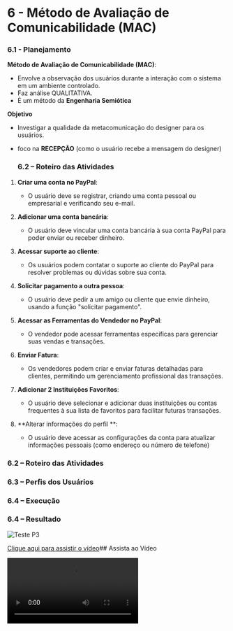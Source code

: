 # 6 - Método de Avaliação de Comunicabilidade (MAC)

### 6.1 -  Planejamento

**Método de Avaliação de Comunicabilidade (MAC)**:
- Envolve a observação dos usuários durante a interação com o sistema em um ambiente controlado.
- Faz análise QUALITATIVA.
- È um método da **Engenharia Semiótica**

**Objetivo**
- Investigar a qualidade da metacomunicação do designer para os usuários.
- foco na **RECEPÇÃO** (como o usuário recebe a mensagem do designer)

  ### 6.2 – Roteiro das Atividades
1. **Criar uma conta no PayPal**:
   - O usuário deve se registrar, criando uma conta pessoal ou empresarial e verificando seu e-mail.

2. **Adicionar uma conta bancária**:
   - O usuário deve vincular uma conta bancária à sua conta PayPal para poder enviar ou receber dinheiro.

3. **Acessar suporte ao cliente**:
   - Os usuários podem contatar o suporte ao cliente do PayPal para resolver problemas ou dúvidas sobre sua conta.

4. **Solicitar pagamento a outra pessoa**:
   - O usuário deve pedir a um amigo ou cliente que envie dinheiro, usando a função "solicitar pagamento".

5. **Acessar as Ferramentas do Vendedor no PayPal**:
   - O vendedor pode acessar ferramentas específicas para gerenciar suas vendas e transações.

6. **Enviar Fatura**:
   - Os vendedores podem criar e enviar faturas detalhadas para clientes, permitindo um gerenciamento profissional das transações.

7. **Adicionar 2 Instituições Favoritos**:
   - O usuário deve selecionar e adicionar duas instituições ou contas frequentes à sua lista de favoritos para facilitar futuras transações.

8. **Alterar informações do perfil **:
   - O usuário deve acessar as configurações da conta para atualizar informações pessoais (como endereço ou número de telefone)
  
### 6.2 – Roteiro das Atividades


### 6.3 – Perfis dos Usuários


### 6.4 – Execução


### 6.4 – Resultado
![Teste P3]([URL_da_Imagem](https://drive.google.com/file/d/1Pe5pZMi7hxmNnMdmF3v_tFIZVohUuQXy/view?usp=drive_link))

[Clique aqui para assistir o vídeo](./TESTE%20CAIO.mp4)## Assista ao Vídeo

<video controls>
  <source src="./TESTE%20CAIO.mp4" type="video/mp4">
  Seu navegador não suporta a reprodução de vídeos.
</video>



